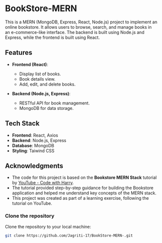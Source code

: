 # BookStore-MERN

This is a MERN (MongoDB, Express, React, Node.js) project to implement an online bookstore. It allows users to browse, search, and manage books in an e-commerce-like interface. The backend is built using Node.js and Express, while the frontend is built using React.

## Features

- **Frontend (React)**:
  - Display list of books.
  - Book details view.
  - Add, edit, and delete books.
  
- **Backend (Node.js, Express)**:
  - RESTful API for book management.
  - MongoDB for data storage.

## Tech Stack

- **Frontend**: React, Axios
- **Backend**: Node.js, Express
- **Database**: MongoDB
- **Styling**: Taiwind CSS
  

## Acknowledgments

- The code for this project is based on the **Bookstore MERN Stack** tutorial by [YouTube - Code with Harry](https://youtu.be/-42K44A1oMA?si=PnnOCvVCMwEvW-jt).
- The tutorial provided step-by-step guidance for building the Bookstore application and helped me understand key concepts of the MERN stack.
- This project was created as part of a learning exercise, following the tutorial on YouTube.




### Clone the repository
Clone the repository to your local machine:

```bash
git clone https://github.com/Jagriti-17/BookStore-MERN-.git




